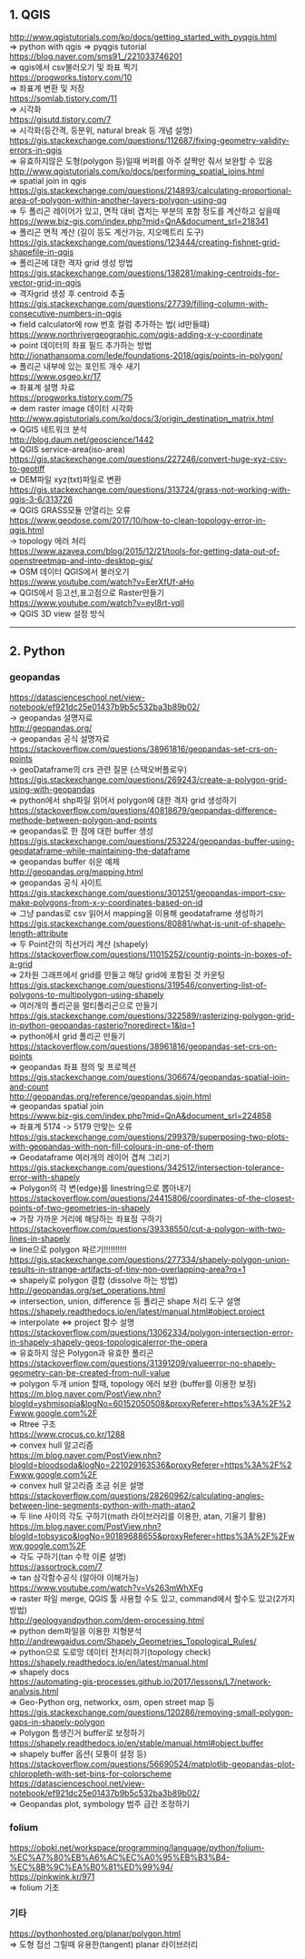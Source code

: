## 1. QGIS  

http://www.qgistutorials.com/ko/docs/getting_started_with_pyqgis.html  
=> python with qgis => pyqgis tutorial  
https://blog.naver.com/sms91_/221033746201  
=> qgis에서 csv불러오기 및 좌표 찍기  
https://progworks.tistory.com/10  
=> 좌표계 변환 및 저장  
https://somlab.tistory.com/11  
=> 시각화  
https://gisutd.tistory.com/7  
=> 시각화(등간격, 등분위, natural break 등 개념 설명)  
https://gis.stackexchange.com/questions/112687/fixing-geometry-validity-errors-in-qgis  
=> 유효하지않은 도형(polygon 등)일때 버퍼를 아주 살짝만 줘서 보완할 수 있음  
http://www.qgistutorials.com/ko/docs/performing_spatial_joins.html  
=> spatial join in qgis  
https://gis.stackexchange.com/questions/214893/calculating-proportional-area-of-polygon-within-another-layers-polygon-using-qg  
=> 두 폴리곤 레이어가 있고, 면적 대비 겹치는 부분의 포함 정도를 계산하고 싶을때  
https://www.biz-gis.com/index.php?mid=QnA&document_srl=218341  
=> 폴리곤 면적 계산 (길이 등도 계산가능, 지오메트리 도구)  
https://gis.stackexchange.com/questions/123444/creating-fishnet-grid-shapefile-in-qgis  
=> 폴리곤에 대한 격자 grid 생성 방법  
https://gis.stackexchange.com/questions/138281/making-centroids-for-vector-grid-in-qgis  
=> 격자grid 생성 후 centroid 추출  
https://gis.stackexchange.com/questions/27739/filling-column-with-consecutive-numbers-in-qgis  
=> field calculator에 row 번호 컬럼 추가하는 법( id만들떄)  
https://www.northrivergeographic.com/qgis-adding-x-y-coordinate  
=> point 데이터의 좌표 필드 추가하는 방법  
http://jonathansoma.com/lede/foundations-2018/qgis/points-in-polygon/  
=> 폴리곤 내부에 있는 포인트 개수 새기  
https://www.osgeo.kr/17  
=> 좌표계 설명 자료  
https://progworks.tistory.com/75   
=> dem raster image 데이터 시각화  
http://www.qgistutorials.com/ko/docs/3/origin_destination_matrix.html  
=> QGIS 네트워크 분석  
http://blog.daum.net/geoscience/1442    
=> QGIS service-area(iso-area)  
https://gis.stackexchange.com/questions/227246/convert-huge-xyz-csv-to-geotiff  
=> DEM파일 xyz(txt)파일로 변환  
https://gis.stackexchange.com/questions/313724/grass-not-working-with-qgis-3-6/313726   
=> QGIS GRASS모듈 안열리는 오류  
https://www.geodose.com/2017/10/how-to-clean-topology-error-in-qgis.html  
-> topology 에러 처리  
https://www.azavea.com/blog/2015/12/21/tools-for-getting-data-out-of-openstreetmap-and-into-desktop-gis/   
=> OSM 데이터 QGIS에서 불러오기  
https://www.youtube.com/watch?v=EerXfUf-aHo   
=> QGIS에서 등고선,표고점으로 Raster만들기  
https://www.youtube.com/watch?v=eyl8rt-vqlI   
=> QGIS 3D view 설정 방식  

---

## 2. Python  

### geopandas  

https://datascienceschool.net/view-notebook/ef921dc25e01437b9b5c532ba3b89b02/  
-> geopandas 설명자료  
http://geopandas.org/   
-> geopandas 공식 설명자료  
https://stackoverflow.com/questions/38961816/geopandas-set-crs-on-points  
-> geoDataframe의 crs 관련 질문 (스택오버플로우)  
https://gis.stackexchange.com/questions/269243/create-a-polygon-grid-using-with-geopandas  
=> python에서 shp파일 읽어서 polygon에 대한 격자 grid 생성하기  
https://stackoverflow.com/questions/40818679/geopandas-difference-methode-between-polygon-and-points  
=> geopandas로 한 점에 대한 buffer 생성  
https://gis.stackexchange.com/questions/253224/geopandas-buffer-using-geodataframe-while-maintaining-the-dataframe  
=> geopandas buffer 쉬운 예제  
http://geopandas.org/mapping.html  
=> geopandas 공식 사이트  
https://gis.stackexchange.com/questions/301251/geopandas-import-csv-make-polygons-from-x-y-coordinates-based-on-id  
=> 그냥 pandas로 csv 읽어서 mapping을 이용해 geodataframe 생성하기  
https://gis.stackexchange.com/questions/80881/what-is-unit-of-shapely-length-attribute  
=> 두 Point간의 직선거리 계산 (shapely)  
https://stackoverflow.com/questions/11015252/countig-points-in-boxes-of-a-grid  
=> 2차원 그래프에서 grid를 만들고 해당 grid에 포함된 것 카운팅  
https://gis.stackexchange.com/questions/319546/converting-list-of-polygons-to-multipolygon-using-shapely  
=> 여러개의 폴리곤을 멀티폴리곤으로 만들기  
https://gis.stackexchange.com/questions/322589/rasterizing-polygon-grid-in-python-geopandas-rasterio?noredirect=1&lq=1  
=> python에서 grid 폴리곤 만들기  
https://stackoverflow.com/questions/38961816/geopandas-set-crs-on-points  
=> geopandas 좌표 정의 및 프로젝션  
https://gis.stackexchange.com/questions/306674/geopandas-spatial-join-and-count  
http://geopandas.org/reference/geopandas.sjoin.html  
=> geopandas spatial join  
https://www.biz-gis.com/index.php?mid=QnA&document_srl=224858   
=> 좌표계 5174 -> 5179 안맞는 오류  
https://gis.stackexchange.com/questions/299379/superposing-two-plots-with-geopandas-with-non-fill-colours-in-one-of-them  
=> Geodataframe 여러개의 레이어 겹쳐 그리기  
https://gis.stackexchange.com/questions/342512/intersection-tolerance-error-with-shapely   
=> Polygon의 각 변(edge)를 linestring으로 뽑아내기  
https://stackoverflow.com/questions/24415806/coordinates-of-the-closest-points-of-two-geometries-in-shapely   
=> 가장 가까운 거리에 해당하는 좌표점 구하기  
https://stackoverflow.com/questions/39338550/cut-a-polygon-with-two-lines-in-shapely  
=> line으로 polygon 짜르기!!!!!!!!!!  
https://gis.stackexchange.com/questions/277334/shapely-polygon-union-results-in-strange-artifacts-of-tiny-non-overlapping-area?rq=1  
=> shapely로 polygon 결합 (dissolve 하는 방법)  
http://geopandas.org/set_operations.html  
=> intersection, union, difference 등 폴리곤 shape 처리 도구 설명  
https://shapely.readthedocs.io/en/latest/manual.html#object.project  
=> interpolate <=> project 함수 설명  
https://stackoverflow.com/questions/13062334/polygon-intersection-error-in-shapely-shapely-geos-topologicalerror-the-opera  
=> 유효하지 않은 Polygon과 유효한 폴리곤  
https://stackoverflow.com/questions/31391209/valueerror-no-shapely-geometry-can-be-created-from-null-value  
=> polygon 두개 union 할때, topology 에러 보완 (buffer를 이용한 보정)  
https://m.blog.naver.com/PostView.nhn?blogId=yshmisopia&logNo=60152050508&proxyReferer=https%3A%2F%2Fwww.google.com%2F  
=> Rtree 구조  
https://www.crocus.co.kr/1288  
=> convex hull 알고리즘  
https://m.blog.naver.com/PostView.nhn?blogId=bloodsoda&logNo=221029163536&proxyReferer=https%3A%2F%2Fwww.google.com%2F  
=> convex hull 알고리즘 조금 쉬운 설명  
https://stackoverflow.com/questions/28260962/calculating-angles-between-line-segments-python-with-math-atan2  
=> 두 line 사이의 각도 구하기(math 라이브러리를 이용한, atan, 기울기 활용)  
https://m.blog.naver.com/PostView.nhn?blogId=tobsysco&logNo=90189688655&proxyReferer=https%3A%2F%2Fwww.google.com%2F  
=> 각도 구하기(tan 수학 이론 설명)  
https://assortrock.com/7  
=> tan 삼각함수공식 (알아야 이해가능)  
https://www.youtube.com/watch?v=Vs263mWhXFg  
=> raster 파일 merge, QGIS 툴 사용할 수도 있고, command에서 할수도 있고(2가지 방법)  
http://geologyandpython.com/dem-processing.html  
=> python dem파일을 이용한 지형분석  
http://andrewgaidus.com/Shapely_Geometries_Topological_Rules/  
=> python으로 도로망 데이터 전처리하기(topology check)  
https://shapely.readthedocs.io/en/latest/manual.html  
=> shapely docs   
https://automating-gis-processes.github.io/2017/lessons/L7/network-analysis.html  
=> Geo-Python org, networkx, osm, open street map 등  
https://gis.stackexchange.com/questions/120286/removing-small-polygon-gaps-in-shapely-polygon  
=> Polygon 틈생긴거 buffer로 보정하기  
https://shapely.readthedocs.io/en/stable/manual.html#object.buffer  
=> shapely buffer 옵션( 모퉁이 설정 등)  
https://stackoverflow.com/questions/56690524/matplotlib-geopandas-plot-chloropleth-with-set-bins-for-colorscheme  
https://datascienceschool.net/view-notebook/ef921dc25e01437b9b5c532ba3b89b02/  
=> Geopandas plot, symbology 범주 급간 조정하기



### folium  
https://oboki.net/workspace/programming/language/python/folium-%EC%A7%80%EB%A6%AC%EC%A0%95%EB%B3%B4-%EC%8B%9C%EA%B0%81%ED%99%94/  
https://pinkwink.kr/971  
=> folium 기초  




### 기타  
https://pythonhosted.org/planar/polygon.html  
=> 도형 접선 그릴때 유용한(tangent) planar 라이브러리  

